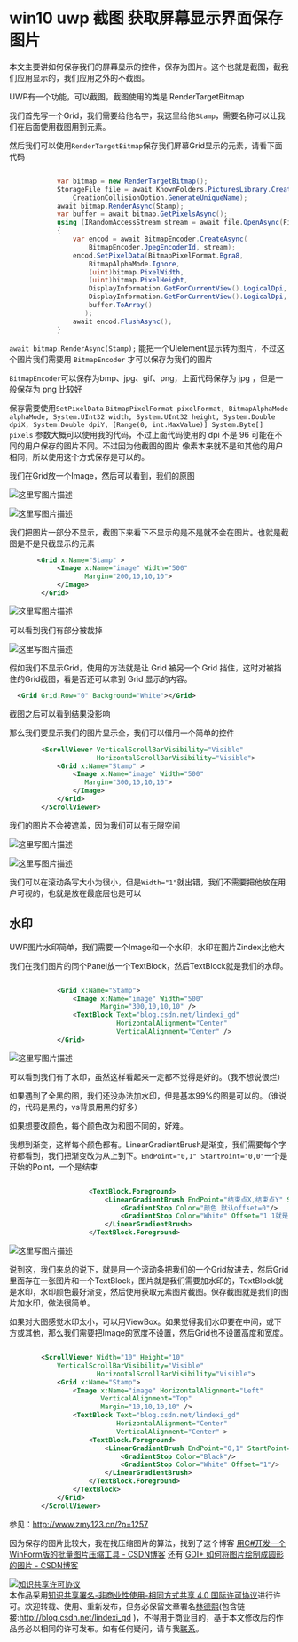 # win10 uwp 截图 获取屏幕显示界面保存图片

本文主要讲如何保存我们的屏幕显示的控件，保存为图片。这个也就是截图，截我们应用显示的，我们应用之外的不截图。

<!--more-->

<div id="toc"></div>

UWP有一个功能，可以截图，截图使用的类是 RenderTargetBitmap

我们首先写一个Grid，我们需要给他名字，我这里给他`Stamp`，需要名称可以让我们在后面使用截图用到元素。

然后我们可以使用`RenderTargetBitmap`保存我们屏幕Grid显示的元素，请看下面代码

```csharp

            var bitmap = new RenderTargetBitmap();
            StorageFile file = await KnownFolders.PicturesLibrary.CreateFileAsync("1.jpg",
                CreationCollisionOption.GenerateUniqueName);
            await bitmap.RenderAsync(Stamp);
            var buffer = await bitmap.GetPixelsAsync();
            using (IRandomAccessStream stream = await file.OpenAsync(FileAccessMode.ReadWrite))
            {
                var encod = await BitmapEncoder.CreateAsync(
                    BitmapEncoder.JpegEncoderId, stream);
                encod.SetPixelData(BitmapPixelFormat.Bgra8,
                    BitmapAlphaMode.Ignore,
                    (uint)bitmap.PixelWidth,
                    (uint)bitmap.PixelHeight,
                    DisplayInformation.GetForCurrentView().LogicalDpi,
                    DisplayInformation.GetForCurrentView().LogicalDpi,
                    buffer.ToArray()
                   );
                await encod.FlushAsync();
            }

```

`await bitmap.RenderAsync(Stamp);` 能把一个UIelement显示转为图片，不过这个图片我们需要用 `BitmapEncoder` 才可以保存为我们的图片

`BitmapEncoder`可以保存为bmp、jpg、gif、png，上面代码保存为 jpg ，但是一般保存为 png 比较好

保存需要使用`SetPixelData` `BitmapPixelFormat pixelFormat, BitmapAlphaMode alphaMode, System.UInt32 width, System.UInt32 height, System.Double dpiX, System.Double dpiY, [Range(0, int.MaxValue)] System.Byte[] pixels` 参数大概可以使用我的代码，不过上面代码使用的  dpi 不是 96 可能在不同的用户保存的图片不同。不过因为他截图的图片 像素本来就不是和其他的用户相同，所以使用这个方式保存是可以的。


我们在Grid放一个Image，然后可以看到，我们的原图

![这里写图片描述](http://img.blog.csdn.net/20160919155040537)

![这里写图片描述](http://img.blog.csdn.net/20160919160057373)

我们把图片一部分不显示，截图下来看下不显示的是不是就不会在图片。也就是截图是不是只截显示的元素

```xml
       <Grid x:Name="Stamp" >
            <Image x:Name="image" Width="500"
                   Margin="200,10,10,10">
            </Image>
        </Grid>

```

![这里写图片描述](http://img.blog.csdn.net/20160919161007340)

可以看到我们有部分被裁掉

![这里写图片描述](http://img.blog.csdn.net/20160919161220562)

假如我们不显示Grid，使用的方法就是让 Grid 被另一个 Grid 挡住，这时对被挡住的Grid截图，看是否还可以拿到 Grid 显示的内容。

```xml
  <Grid Grid.Row="0" Background="White"></Grid>
```

截图之后可以看到结果没影响

那么我们要显示我们的图片显示全，我们可以借用一个简单的控件

```xml
        <ScrollViewer VerticalScrollBarVisibility="Visible"
                      HorizontalScrollBarVisibility="Visible">
            <Grid x:Name="Stamp" >
                <Image x:Name="image" Width="500"
                   Margin="300,10,10,10">
                </Image>
            </Grid>
        </ScrollViewer>
```

我们的图片不会被遮盖，因为我们可以有无限空间

![这里写图片描述](http://img.blog.csdn.net/20160919161643284)

![这里写图片描述](http://img.blog.csdn.net/20160919161712393)

我们可以在滚动条写大小为很小，但是`Width="1"`就出错，我们不需要把他放在用户可视的，也就是放在最底层也是可以

## 水印

UWP图片水印简单，我们需要一个Image和一个水印，水印在图片Zindex比他大

我们在我们图片的同个Panel放一个TextBlock，然后TextBlock就是我们的水印。

```xml

            <Grid x:Name="Stamp">
                <Image x:Name="image" Width="500"
                       Margin="300,10,10,10" />
                <TextBlock Text="blog.csdn.net/lindexi_gd"
                           HorizontalAlignment="Center"
                           VerticalAlignment="Center" />
            </Grid>

```

![这里写图片描述](http://img.blog.csdn.net/20160923165028626) 

可以看到我们有了水印，虽然这样看起来一定都不觉得是好的。（我不想说很烂）

如果遇到了全黑的图，我们还没办法加水印，但是基本99%的图是可以的。（谁说的，代码是黑的，vs背景用黑的好多）

如果想要改颜色，每个颜色改为和图不同的，好难。

我想到渐变，这样每个颜色都有。LinearGradientBrush是渐变，我们需要每个字符都看到，我们把渐变改为从上到下。`EndPoint="0,1" StartPoint="0,0"`一个是开始的Point，一个是结束

```xml

                    <TextBlock.Foreground>
                        <LinearGradientBrush EndPoint="结束点X,结束点Y" StartPoint="开始点X,开始点Y">
                            <GradientStop Color="颜色 默认offset=0"/>
                            <GradientStop Color="White" Offset="1 1就是100%"/>
                        </LinearGradientBrush>
                    </TextBlock.Foreground>

```

![这里写图片描述](http://img.blog.csdn.net/20160923180345146)

说到这，我们来总的说下，就是用一个滚动条把我们的一个Grid放进去，然后Grid里面存在一张图片和一个TextBlock，图片就是我们需要加水印的，TextBlock就是水印，水印颜色最好渐变，然后使用获取元素图片截图。保存截图就是我们的图片加水印，做法很简单。

如果对大图感觉水印太小，可以用ViewBox。如果觉得我们水印要在中间，或下方或其他，那么我们需要把Image的宽度不设置，然后Grid也不设置高度和宽度。

```xml

        <ScrollViewer Width="10" Height="10"
            VerticalScrollBarVisibility="Visible"
                      HorizontalScrollBarVisibility="Visible">
            <Grid x:Name="Stamp">
                <Image x:Name="image" HorizontalAlignment="Left"
                       VerticalAlignment="Top"
                       Margin="10,10,10,10" />
                <TextBlock Text="blog.csdn.net/lindexi_gd"
                           HorizontalAlignment="Center"
                           VerticalAlignment="Center" >
                    <TextBlock.Foreground>
                        <LinearGradientBrush EndPoint="0,1" StartPoint="0,0">
                            <GradientStop Color="Black"/>
                            <GradientStop Color="White" Offset="1"/>
                        </LinearGradientBrush>
                    </TextBlock.Foreground>
                </TextBlock>
            </Grid>
        </ScrollViewer>

```

参见：http://www.zmy123.cn/?p=1257

因为保存的图片比较大，我在找压缩图片的算法，找到了这个博客 [用C#开发一个WinForm版的批量图片压缩工具 - CSDN博客](http://blog.csdn.net/chinacsharper/article/details/9865491 ) 还有 [GDI+ 如何将图片绘制成圆形的图片 - CSDN博客](http://blog.csdn.net/chinacsharper/article/details/50854852 )

<a rel="license" href="http://creativecommons.org/licenses/by-nc-sa/4.0/"><img alt="知识共享许可协议" style="border-width:0" src="https://licensebuttons.net/l/by-nc-sa/4.0/88x31.png" /></a><br />本作品采用<a rel="license" href="http://creativecommons.org/licenses/by-nc-sa/4.0/">知识共享署名-非商业性使用-相同方式共享 4.0 国际许可协议</a>进行许可。欢迎转载、使用、重新发布，但务必保留文章署名[林德熙](http://blog.csdn.net/lindexi_gd)(包含链接:http://blog.csdn.net/lindexi_gd )，不得用于商业目的，基于本文修改后的作品务必以相同的许可发布。如有任何疑问，请与我[联系](mailto:lindexi_gd@163.com)。


